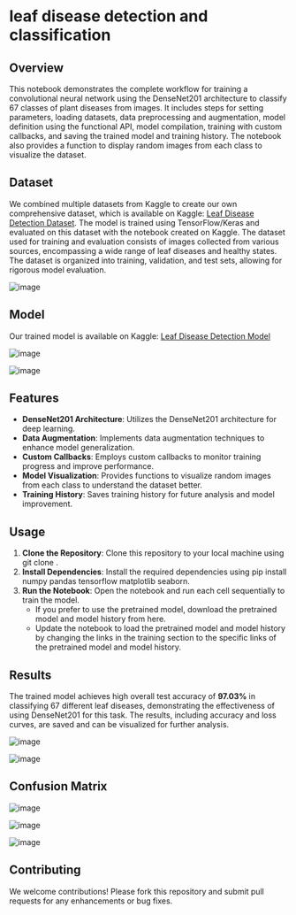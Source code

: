 # leaf disease detection and classification
## Overview
This notebook demonstrates the complete workflow for training a convolutional neural network using the DenseNet201 architecture to classify 67 classes of plant diseases from images. It includes steps for setting parameters, loading datasets, data preprocessing and augmentation, model definition using the functional API, model compilation, training with custom callbacks, and saving the trained model and training history. The notebook also provides a function to display random images from each class to visualize the dataset.
## Dataset
We combined multiple datasets from Kaggle to create our own comprehensive dataset, which is available on Kaggle: [Leaf Disease Detection Dataset](https://www.kaggle.com/datasets/abdullahmalhi/leaf-diseases-extended). The model is trained using TensorFlow/Keras and evaluated on this dataset with the notebook created on Kaggle. The dataset used for training and evaluation consists of images collected from various sources, encompassing a wide range of leaf diseases and healthy states. The dataset is organized into training, validation, and test sets, allowing for rigorous model evaluation.

![image](https://github.com/user-attachments/assets/bfb4cbb0-3548-4f21-b2b4-35e66e6adb8e)

## Model
Our trained model is available on Kaggle: [Leaf Disease Detection Model](https://www.kaggle.com/models/isramansoor9/leaf_disease_detection_model)

![image](https://github.com/user-attachments/assets/f28750ed-9e9e-4745-b5e9-0792b91ec706)

![image](https://github.com/user-attachments/assets/c4998e31-9760-48e9-9af6-1412906c2ad6)

## Features
* **DenseNet201 Architecture**: Utilizes the DenseNet201 architecture for deep learning.
* **Data Augmentation**: Implements data augmentation techniques to enhance model generalization.
* **Custom Callbacks**: Employs custom callbacks to monitor training progress and improve performance.
* **Model Visualization**: Provides functions to visualize random images from each class to understand the dataset better.
* **Training History**: Saves training history for future analysis and model improvement.
## Usage
1. **Clone the Repository**: Clone this repository to your local machine using git clone <repository-url>.
2. **Install Dependencies**: Install the required dependencies using pip install numpy pandas tensorflow matplotlib seaborn.
3. **Run the Notebook**: Open the notebook and run each cell sequentially to train the model.
    * If you prefer to use the pretrained model, download the pretrained model and model history from here.
    * Update the notebook to load the pretrained model and model history by changing the links in the training section to the specific links of the pretrained model and model history.
## Results
The trained model achieves high overall test accuracy of **97.03%** in classifying 67 different leaf diseases, demonstrating the effectiveness of using DenseNet201 for this task. The results, including accuracy and loss curves, are saved and can be visualized for further analysis.

![image](https://github.com/user-attachments/assets/e62718d2-a103-45c5-abfd-1b1822ecf32f)

![image](https://github.com/user-attachments/assets/b9c94c66-fe17-49c4-b189-5b03be4e474b)

## Confusion Matrix
![image](https://github.com/user-attachments/assets/eaab22bb-d7c6-40b9-b7a6-bb89b7372e18)

![image](https://github.com/user-attachments/assets/e15e6b7d-0841-452b-8130-86115d6b28e1)

![image](https://github.com/user-attachments/assets/fa44e4e8-940d-4769-ab46-66cf459a3245)


## Contributing
We welcome contributions! Please fork this repository and submit pull requests for any enhancements or bug fixes.
